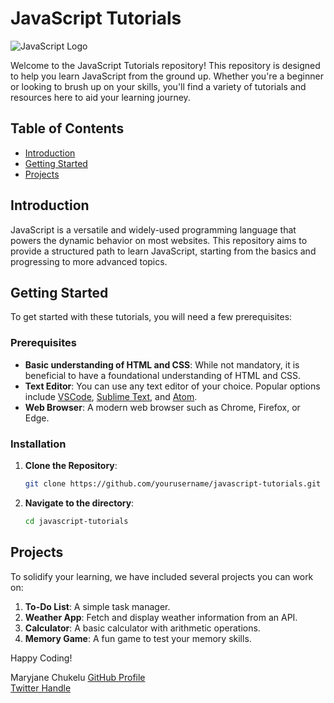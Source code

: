 # JavaScript Tutorials

![JavaScript Logo](https://upload.wikimedia.org/wikipedia/commons/6/6a/JavaScript-logo.png)

Welcome to the JavaScript Tutorials repository! This repository is designed to help you learn JavaScript from the ground up. Whether you're a beginner or looking to brush up on your skills, you'll find a variety of tutorials and resources here to aid your learning journey.

## Table of Contents

- [Introduction](#introduction)
- [Getting Started](#getting-started)
- [Projects](#projects)


## Introduction

JavaScript is a versatile and widely-used programming language that powers the dynamic behavior on most websites. This repository aims to provide a structured path to learn JavaScript, starting from the basics and progressing to more advanced topics.

## Getting Started

To get started with these tutorials, you will need a few prerequisites:

### Prerequisites

- **Basic understanding of HTML and CSS**: While not mandatory, it is beneficial to have a foundational understanding of HTML and CSS.
- **Text Editor**: You can use any text editor of your choice. Popular options include [VSCode](https://code.visualstudio.com/), [Sublime Text](https://www.sublimetext.com/), and [Atom](https://atom.io/).
- **Web Browser**: A modern web browser such as Chrome, Firefox, or Edge.

### Installation

1. **Clone the Repository**:
    ```bash
    git clone https://github.com/yourusername/javascript-tutorials.git
    ```
2. **Navigate to the directory**:
    ```bash
    cd javascript-tutorials
    ```


## Projects

To solidify your learning, we have included several projects you can work on:

1. **To-Do List**: A simple task manager.
2. **Weather App**: Fetch and display weather information from an API.
3. **Calculator**: A basic calculator with arithmetic operations.
4. **Memory Game**: A fun game to test your memory skills.


Happy Coding!

Maryjane Chukelu 
[GitHub Profile](https://github.com/maryjanechukelu)  
[Twitter Handle](https://twitter.com/maryjanechukelu)

